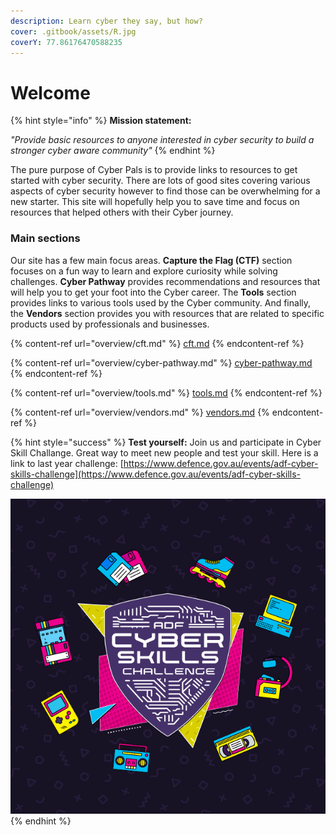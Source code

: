 ```yaml
---
description: Learn cyber they say, but how?
cover: .gitbook/assets/R.jpg
coverY: 77.86176470588235
---
```


# Welcome

{% hint style="info" %}
**Mission statement:**&#x20;

_"Provide basic resources to anyone interested in cyber security to build a stronger cyber aware community"_
{% endhint %}

The pure purpose of Cyber Pals is to provide links to resources to get started with cyber security. There are lots of good sites covering various aspects of cyber security however to find those can be overwhelming for a new starter. This site will hopefully help you to save time and focus on resources that helped others with their Cyber journey.

### Main sections

Our site has a few main focus areas. **Capture the Flag (CTF)** section focuses on a fun way to learn and explore curiosity while solving challenges. **Cyber Pathway** provides recommendations and resources that will help you to get your foot into the Cyber career. The **Tools** section provides links to various tools used by the Cyber community. And finally, the **Vendors** section provides you with resources that are related to specific products used by professionals and businesses.

{% content-ref url="overview/cft.md" %}
[cft.md](overview/cft.md)
{% endcontent-ref %}

{% content-ref url="overview/cyber-pathway.md" %}
[cyber-pathway.md](overview/cyber-pathway.md)
{% endcontent-ref %}

{% content-ref url="overview/tools.md" %}
[tools.md](overview/tools.md)
{% endcontent-ref %}

{% content-ref url="overview/vendors.md" %}
[vendors.md](overview/vendors.md)
{% endcontent-ref %}

{% hint style="success" %}
**Test yourself:** Join us and participate in Cyber Skill Challange. Great way to meet new people and test your skill. Here is a link to last year challenge: [https://www.defence.gov.au/events/adf-cyber-skills-challenge](https://www.defence.gov.au/events/adf-cyber-skills-challenge)

<img src=".gitbook/assets/ADF-Cyber-Skills-Challenge-2021.png" alt="" data-size="original">
{% endhint %}
